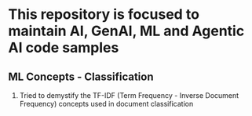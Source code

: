 # This repository is focused to maintain AI, GenAI, ML and Agentic AI code samples
## ML Concepts - Classification
1.  Tried to demystify the TF-IDF (Term Frequency - Inverse Document Frequency) concepts used in document classification
